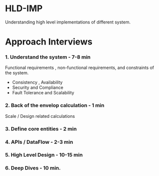 # HLD-IMP
Understanding high level implementations of different system.

# Approach Interviews

### 1. Understand the system - 7-8 min
Functional requirements , non-functional requirements, and constraints of the system.
- Consistency , Availability
- Security and Compliance
- Fault Tolerance and Scalability

### 2. Back of the envelop calculation - 1 min
Scale / Design related calculations

### 3. Define core entities - 2 min

### 4. APIs / DataFlow - 2-3 min

### 5. High Level Design - 10-15 min

### 6. Deep Dives - 10 min.
